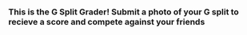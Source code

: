 ### This is the G Split Grader! Submit a photo of your G split to recieve a score and compete against your friends ###